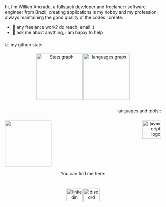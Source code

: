 ###

<p align="left">hi, i'm Willian Andrade, a fullstack developer and freelancer software engineer from Brazil, creating applications is my hobby and my profession, always maintaining the good quality of the codes I create.</p>

- 💼 any freelance work? do reach, email :)
- 💬 ask me about anything, i am happy to help

###

📈 my github stats

<div align="center">
  
  <img src="https://github-readme-stats.vercel.app/api?username=onlywillian&show_icons=true&theme=gotham" height="150" alt="Stats graph"  />
  <img src="https://github-readme-stats.vercel.app/api/top-langs?locale=en&hide_title=false&layout=compact&card_width=320&langs_count=5&theme=gotham&hide_border=false&username=onlywillian" height="150" alt="languages graph"  />
</div>

###

<p align="right">languages and tools::</p>

###

<img align="left" height="150" src="https://media2.giphy.com/media/pVWuLuV1JESZJdebkI/200w.gif"  />

###

<div align="right">
  <img src="https://skillicons.dev/icons?i=js,ts,html,css,aws,react,next,git,nodejs" height="60" alt="javascript logo"  />
</div>

###

<br clear="both">

<p align="center">You can find me here:</p>

###

<br clear="both">

<div align="center">
  <a href="https://www.linkedin.com/in/willian-an" target="_blank">
    <img src="https://raw.githubusercontent.com/maurodesouza/profile-readme-generator/master/src/assets/icons/social/linkedin/default.svg" width="52" height="40" alt="linkedin logo"  />
  </a>
  <a href="https://discord.com/channels/Will()#7157" target="_blank">
    <img src="https://raw.githubusercontent.com/maurodesouza/profile-readme-generator/master/src/assets/icons/social/discord/default.svg" width="52" height="40" alt="discord logo"  />
  </a>
</div>
</div>
